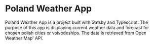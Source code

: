 # Poland Weather App

Poland Weather App is a project built with Gatsby and Typescript. The purpose of this app is displaying current weather data and forecast for chosen polish cities or voivodeships. The data is retrieved from Open Weather Map' API.
